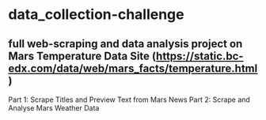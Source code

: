# data_collection-challenge
## full web-scraping and data analysis project on Mars Temperature Data Site (https://static.bc-edx.com/data/web/mars_facts/temperature.html)
Part 1: Scrape Titles and Preview Text from Mars News
Part 2: Scrape and Analyse Mars Weather Data
